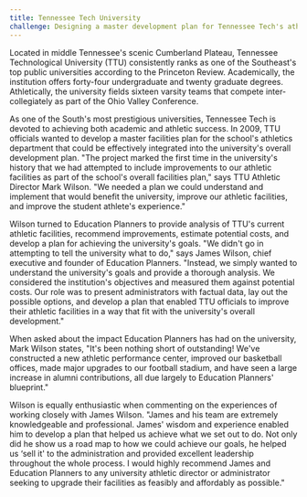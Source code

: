 ```yaml
---
title: Tennessee Tech University
challenge: Designing a master development plan for Tennessee Tech's athletics facilities and integrating it into the university's overall master development plan
---
```

Located in middle Tennessee's scenic Cumberland Plateau, Tennessee Technological University (TTU) consistently ranks as one of the Southeast's top public universities according to the Princeton Review. Academically, the institution offers forty-four undergraduate and twenty graduate degrees. Athletically, the university fields sixteen varsity teams that compete inter-collegiately as part of the Ohio Valley Conference.

As one of the South's most prestigious universities, Tennessee Tech is devoted to achieving both academic and athletic success. In 2009, TTU officials wanted to develop a master facilities plan for the school's athletics department that could be effectively integrated into the university's overall development plan. "The project marked the first time in the university's history that we had attempted to include improvements to our athletic facilities as part of the school's overall facilities plan," says TTU Athletic Director Mark Wilson. "We needed a plan we could understand and implement that would benefit the university, improve our athletic facilities, and improve the student athlete's experience."

Wilson turned to Education Planners to provide analysis of TTU's current athletic facilities, recommend improvements, estimate potential costs, and develop a plan for achieving the university's goals. "We didn't go in attempting to tell the university what to do," says James Wilson, chief executive and founder of Education Planners. "Instead, we simply wanted to understand the university's goals and provide a thorough analysis. We considered the institution's objectives and measured them against potential costs. Our role was to present administrators with factual data, lay out the possible options, and develop a plan that enabled TTU officials to improve their athletic facilities in a way that fit with the university's overall development."

When asked about the impact Education Planners has had on the university, Mark Wilson states, "It's been nothing short of outstanding! We've constructed a new athletic performance center, improved our basketball offices, made major upgrades to our football stadium, and have seen a large increase in alumni contributions, all due largely to Education Planners' blueprint."

Wilson is equally enthusiastic when commenting on the experiences of working closely with James Wilson. "James and his team are extremely knowledgeable and professional. James' wisdom and experience enabled him to develop a plan that helped us achieve what we set out to do. Not only did he show us a road map to how we could achieve our goals, he helped us ‘sell it' to the administration and provided excellent leadership throughout the whole process. I would highly recommend James and Education Planners to any university athletic director or administrator seeking to upgrade their facilities as feasibly and affordably as possible."

